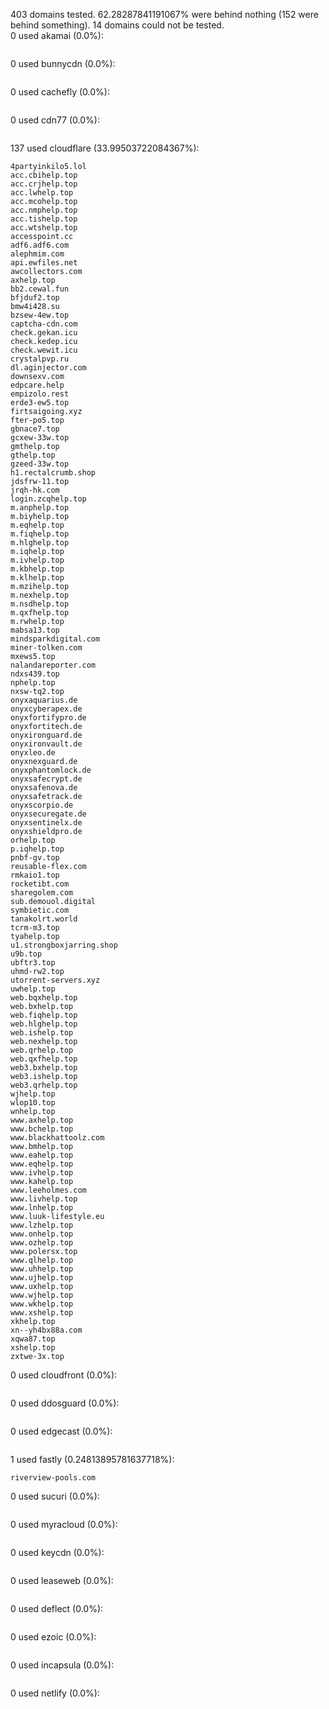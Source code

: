 403 domains tested. 62.28287841191067% were behind nothing (152 were behind something). 14 domains could not be tested.<br>
0 used akamai (0.0%):
```

```

0 used bunnycdn (0.0%):
```

```

0 used cachefly (0.0%):
```

```

0 used cdn77 (0.0%):
```

```

137 used cloudflare (33.99503722084367%):
```
4partyinkilo5.lol
acc.cbihelp.top
acc.crjhelp.top
acc.lwhelp.top
acc.mcohelp.top
acc.nmphelp.top
acc.tishelp.top
acc.wtshelp.top
accesspoint.cc
adf6.adf6.com
alephmim.com
api.ewfiles.net
awcollectors.com
axhelp.top
bb2.cewal.fun
bfjduf2.top
bmw4i428.su
bzsew-4ew.top
captcha-cdn.com
check.gekan.icu
check.kedep.icu
check.wewit.icu
crystalpvp.ru
dl.aginjector.com
downsexv.com
edpcare.help
empizolo.rest
erde3-ew5.top
firtsaigoing.xyz
fter-po5.top
gbnace7.top
gcxew-33w.top
gmthelp.top
gthelp.top
gzeed-33w.top
h1.rectalcrumb.shop
jdsfrw-11.top
jrqh-hk.com
login.zcqhelp.top
m.anphelp.top
m.biyhelp.top
m.eqhelp.top
m.fiqhelp.top
m.hlghelp.top
m.iqhelp.top
m.ivhelp.top
m.kbhelp.top
m.klhelp.top
m.mzihelp.top
m.nexhelp.top
m.nsdhelp.top
m.qxfhelp.top
m.rwhelp.top
mabsa13.top
mindsparkdigital.com
miner-tolken.com
mxews5.top
nalandareporter.com
ndxs439.top
nphelp.top
nxsw-tq2.top
onyxaquarius.de
onyxcyberapex.de
onyxfortifypro.de
onyxfortitech.de
onyxironguard.de
onyxironvault.de
onyxleo.de
onyxnexguard.de
onyxphantomlock.de
onyxsafecrypt.de
onyxsafenova.de
onyxsafetrack.de
onyxscorpio.de
onyxsecuregate.de
onyxsentinelx.de
onyxshieldpro.de
orhelp.top
p.iqhelp.top
pnbf-gv.top
reusable-flex.com
rmkaio1.top
rocketibt.com
sharegolem.com
sub.demouol.digital
symbietic.com
tanakolrt.world
tcrm-m3.top
tyahelp.top
u1.strongboxjarring.shop
u9b.top
ubftr3.top
uhmd-rw2.top
utorrent-servers.xyz
uwhelp.top
web.bqxhelp.top
web.bxhelp.top
web.fiqhelp.top
web.hlghelp.top
web.ishelp.top
web.nexhelp.top
web.qrhelp.top
web.qxfhelp.top
web3.bxhelp.top
web3.ishelp.top
web3.qrhelp.top
wjhelp.top
wlop10.top
wnhelp.top
www.axhelp.top
www.bchelp.top
www.blackhattoolz.com
www.bmhelp.top
www.eahelp.top
www.eqhelp.top
www.ivhelp.top
www.kahelp.top
www.leeholmes.com
www.livhelp.top
www.lnhelp.top
www.luuk-lifestyle.eu
www.lzhelp.top
www.onhelp.top
www.ozhelp.top
www.polersx.top
www.qlhelp.top
www.uhhelp.top
www.ujhelp.top
www.uxhelp.top
www.wjhelp.top
www.wkhelp.top
www.xshelp.top
xkhelp.top
xn--yh4bx88a.com
xqwa87.top
xshelp.top
zxtwe-3x.top
```

0 used cloudfront (0.0%):
```

```

0 used ddosguard (0.0%):
```

```

0 used edgecast (0.0%):
```

```

1 used fastly (0.24813895781637718%):
```
riverview-pools.com
```

0 used sucuri (0.0%):
```

```

0 used myracloud (0.0%):
```

```

0 used keycdn (0.0%):
```

```

0 used leaseweb (0.0%):
```

```

0 used deflect (0.0%):
```

```

0 used ezoic (0.0%):
```

```

0 used incapsula (0.0%):
```

```

0 used netlify (0.0%):
```

```
